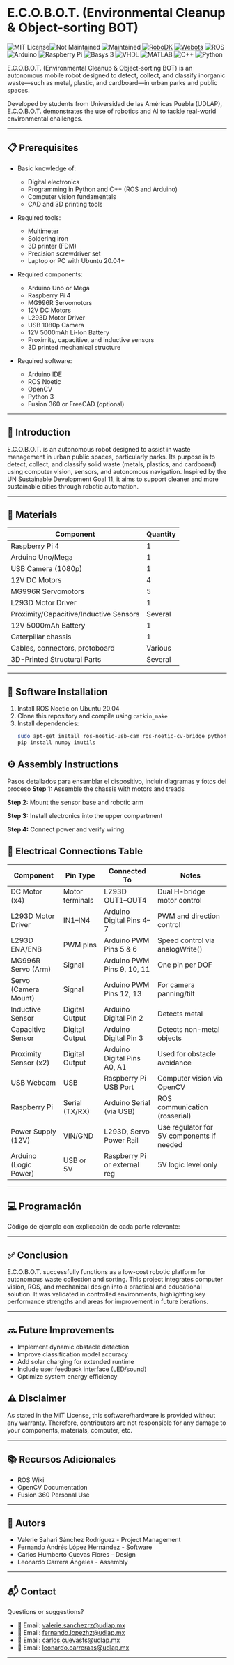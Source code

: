 # E.C.O.B.O.T. (Environmental Cleanup & Object-sorting BOT)

![MIT License](https://img.shields.io/badge/License-MIT-yellow?style=for-the-badge)![Not Maintained](https://img.shields.io/badge/status-not_maintained-lightgrey?style=for-the-badge)
![Maintained](https://img.shields.io/badge/status-maintained-brightgreen?style=for-the-badge)
[![RoboDK](https://img.shields.io/badge/Uses-RoboDK-blue?style=for-the-badge&logo=robodk)](https://robodk.com/)
[![Webots](https://img.shields.io/badge/Uses-Webots-cc3333?style=for-the-badge&logo=cyberbotics&logoColor=white)](https://cyberbotics.com/)
![ROS](https://img.shields.io/badge/ROS-22314E?style=for-the-badge&logo=ros&logoColor=white)
![Arduino](https://img.shields.io/badge/Arduino-00979D?style=for-the-badge&logo=arduino&logoColor=white)
![Raspberry Pi](https://img.shields.io/badge/Raspberry%20Pi-C51A4A?style=for-the-badge&logo=raspberry-pi&logoColor=white)
![Basys 3](https://img.shields.io/badge/Basys%203-0066A1?style=for-the-badge&logo=digilent&logoColor=white)
![VHDL](https://img.shields.io/badge/VHDL-FFA500?style=for-the-badge&logoColor=white)
![MATLAB](https://img.shields.io/badge/MATLAB-0076A8?style=for-the-badge&logo=mathworks&logoColor=white)
![C++](https://img.shields.io/badge/C++-00599C?style=for-the-badge&logo=c%2B%2B&logoColor=white)
![Python](https://img.shields.io/badge/Python-3776AB?style=for-the-badge&logo=python&logoColor=white)

E.C.O.B.O.T. (Environmental Cleanup & Object-sorting BOT) is an autonomous mobile robot designed to detect, collect, and classify inorganic waste—such as metal, plastic, and cardboard—in urban parks and public spaces. 

Developed by students from Universidad de las Américas Puebla (UDLAP), E.C.O.B.O.T. demonstrates the use of robotics and AI to tackle real-world environmental challenges.

---

## 📋 Prerequisites

- Basic knowledge of:
  - Digital electronics
  - Programming in Python and C++ (ROS and Arduino)
  - Computer vision fundamentals
  - CAD and 3D printing tools

- Required tools:
  - Multimeter
  - Soldering iron
  - 3D printer (FDM)
  - Precision screwdriver set
  - Laptop or PC with Ubuntu 20.04+

- Required components:
  - Arduino Uno or Mega
  - Raspberry Pi 4
  - MG996R Servomotors
  - 12V DC Motors
  - L293D Motor Driver
  - USB 1080p Camera
  - 12V 5000mAh Li-Ion Battery
  - Proximity, capacitive, and inductive sensors
  - 3D printed mechanical structure

- Required software:
  - Arduino IDE
  - ROS Noetic
  - OpenCV
  - Python 3
  - Fusion 360 or FreeCAD (optional)

---

## 📖 Introduction

E.C.O.B.O.T. is an autonomous robot designed to assist in waste management in urban public spaces, particularly parks. Its purpose is to detect, collect, and classify solid waste (metals, plastics, and cardboard) using computer vision, sensors, and autonomous navigation. Inspired by the UN Sustainable Development Goal 11, it aims to support cleaner and more sustainable cities through robotic automation.

---

## 🔩 Materials

| Component                        | Quantity |
|----------------------------------|----------|
| Raspberry Pi 4                   | 1        |
| Arduino Uno/Mega                 | 1        |
| USB Camera (1080p)               | 1        |
| 12V DC Motors                    | 4        |
| MG996R Servomotors               | 5        |
| L293D Motor Driver               | 1        |
| Proximity/Capacitive/Inductive Sensors | Several  |
| 12V 5000mAh Battery              | 1        |
| Caterpillar chassis              | 1        |
| Cables, connectors, protoboard   | Various  |
| 3D-Printed Structural Parts      | Several  |

---

## 💾 Software Installation

1. Install ROS Noetic on Ubuntu 20.04  
2. Clone this repository and compile using `catkin_make`  
3. Install dependencies:
   ```bash
   sudo apt-get install ros-noetic-usb-cam ros-noetic-cv-bridge python3-opencv
   pip install numpy imutils

## ⚙️ Assembly Instructions

Pasos detallados para ensamblar el dispositivo, incluir diagramas y fotos del proceso
**Step 1:** Assemble the chassis with motors and treads

**Step 2:** Mount the sensor base and robotic arm

**Step 3:** Install electronics into the upper compartment

**Step 4:** Connect power and verify wiring

## 🔌 Electrical Connections Table

| Component                  | Pin Type         | Connected To                 | Notes                                      |
|---------------------------|------------------|------------------------------|--------------------------------------------|
| DC Motor (x4)             | Motor terminals  | L293D OUT1–OUT4              | Dual H-bridge motor control                |
| L293D Motor Driver        | IN1–IN4           | Arduino Digital Pins 4–7     | PWM and direction control                  |
| L293D ENA/ENB             | PWM pins          | Arduino PWM Pins 5 & 6       | Speed control via analogWrite()           |
| MG996R Servo (Arm)        | Signal            | Arduino PWM Pins 9, 10, 11   | One pin per DOF                            |
| Servo (Camera Mount)      | Signal            | Arduino PWM Pins 12, 13      | For camera panning/tilt                    |
| Inductive Sensor          | Digital Output    | Arduino Digital Pin 2        | Detects metal                              |
| Capacitive Sensor         | Digital Output    | Arduino Digital Pin 3        | Detects non-metal objects                  |
| Proximity Sensor (x2)     | Digital Output    | Arduino Digital Pins A0, A1  | Used for obstacle avoidance                |
| USB Webcam                | USB               | Raspberry Pi USB Port        | Computer vision via OpenCV                 |
| Raspberry Pi              | Serial (TX/RX)    | Arduino Serial (via USB)     | ROS communication (rosserial)             |
| Power Supply (12V)        | VIN/GND           | L293D, Servo Power Rail      | Use regulator for 5V components if needed  |
| Arduino (Logic Power)     | USB or 5V         | Raspberry Pi or external reg | 5V logic level only                        |


---

## 💻 Programación

Código de ejemplo con explicación de cada parte relevante:

---

## ✅ Conclusion

E.C.O.B.O.T. successfully functions as a low-cost robotic platform for autonomous waste collection and sorting. This project integrates computer vision, ROS, and mechanical design into a practical and educational solution. It was validated in controlled environments, highlighting key performance strengths and areas for improvement in future iterations.

---

## 🔜 Future Improvements

- Implement dynamic obstacle detection
- Improve classification model accuracy
- Add solar charging for extended runtime
- Include user feedback interface (LED/sound)
- Optimize system energy efficiency

## ⚠️ Disclaimer
As stated in the MIT License, this software/hardware is provided without any warranty. Therefore, contributors are not responsible for any damage to your components, materials, computer, etc.

---

## 📚 Recursos Adicionales
- ROS Wiki
- OpenCV Documentation
- Fusion 360 Personal Use
---

## 👥 Autors

- Valerie Sahari Sánchez Rodríguez - Project Management
- Fernando Andrés López Hernández - Software 
- Carlos Humberto Cuevas Flores - Design 
- Leonardo Carrera Ángeles - Assembly

---

## 📬 Contact
Questions or suggestions?

- 📧 Email: valerie.sanchezrz@udlap.mx
- 📧 Email: fernando.lopezhz@udlap.mx
- 📧 Email: carlos.cuevasfs@udlap.mx
- 📧 Email: leonardo.carreraas@udlap.mx

---

